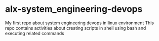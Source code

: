 # alx-system_engineering-devops
My first repo about system engineering devops in linux environment
This repo contains activities about creating scripts in shell using bash and executing related commands